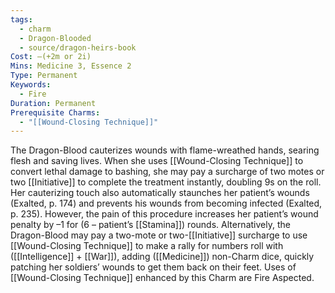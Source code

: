 ```yaml
---
tags:
  - charm
  - Dragon-Blooded
  - source/dragon-heirs-book
Cost: —(+2m or 2i)
Mins: Medicine 3, Essence 2
Type: Permanent
Keywords:
  - Fire
Duration: Permanent
Prerequisite Charms:
  - "[[Wound-Closing Technique]]"
---
```

The Dragon-Blood cauterizes wounds with flame-wreathed hands, searing flesh and saving lives. When she uses [[Wound-Closing Technique]] to convert lethal damage to bashing, she may pay a surcharge of two motes or two [[Initiative]] to complete the treatment instantly, doubling 9s on the roll. Her cauterizing touch also automatically staunches her patient’s wounds (Exalted, p. 174) and prevents his wounds from becoming infected (Exalted, p. 235). However, the pain of this procedure increases her patient’s wound penalty by –1 for (6 – patient’s [[Stamina]]) rounds.
Alternatively, the Dragon-Blood may pay a two-mote or two-[[Initiative]] surcharge to use [[Wound-Closing Technique]] to make a rally for numbers roll with ([[Intelligence]] + [[War]]), adding ([[Medicine]]) non-Charm dice, quickly patching her soldiers’ wounds to get them back on their feet.
Uses of [[Wound-Closing Technique]] enhanced by this Charm are Fire Aspected.